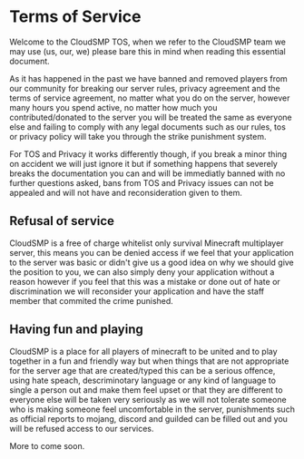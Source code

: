 # Terms of Service

Welcome to the CloudSMP TOS, when we refer to the CloudSMP team we may use (us, our, we) please bare this in mind when reading this essential document.

As it has happened in the past we have banned and removed players from our community for breaking our server rules, privacy agreement and the terms of service agreement, no matter what you do on the server, however many hours you spend active, no matter how much you contributed/donated to the server you will be treated the same as everyone else and failing to comply with any legal documents such as our rules, tos or privacy policy will take you through the strike punishment system.

For TOS and Privacy it works differently though, if you break a minor thing on accident we will just ignore it but if something happens that severely breaks the documentation you can and will be immediatly banned with no further questions asked, bans from TOS and Privacy issues can not be appealed and will not have and reconsideration given to them.

## Refusal of service

CloudSMP is a free of charge whitelist only survival Minecraft multiplayer server, this means you can be denied access if we feel that your application to the server was basic or didn't give us a good idea on why we should give the position to you, we can also simply deny your application without a reason however if you feel that this was a mistake or done out of hate or discrimination we will reconsider your application and have the staff member that commited the crime punished.

## Having fun and playing 

CloudSMP is a place for all players of minecraft to be united and to play together in a fun and friendly way but when things that are not appropriate for the server age that are created/typed this can be a serious offence, using hate speach, descriminotary language or any kind of language to single a person out and make them feel upset or that they are different to everyone else will be taken very seriously as we will not tolerate someone who is making someone feel uncomfortable in the server, punishments such as official reports to mojang, discord and guilded can be filled out and you will be refused access to our services.

More to come soon.
